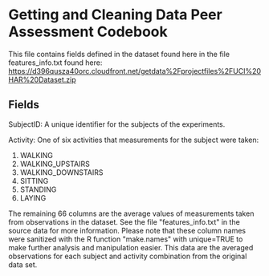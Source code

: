 # Getting and Cleaning Data Peer Assessment Codebook

This file contains fields defined in the dataset found here in the file features_info.txt found here:
https://d396qusza40orc.cloudfront.net/getdata%2Fprojectfiles%2FUCI%20HAR%20Dataset.zip

## Fields

SubjectID:  A unique identifier for the subjects of the experiments.

Activity:  One of six activities that measurements for the subject were taken:

1. WALKING
2. WALKING_UPSTAIRS
3. WALKING_DOWNSTAIRS
4. SITTING
5. STANDING
6. LAYING

The remaining 66 columns are the average values of measurements taken from
observations in the dataset.  See the file "features_info.txt" in the source data
for more information.  Please note that these column names were sanitized with
the R function "make.names" with unique=TRUE to make further analysis and 
manipulation easier.  This data are the averaged observations for each subject and activity combination from the original data set.